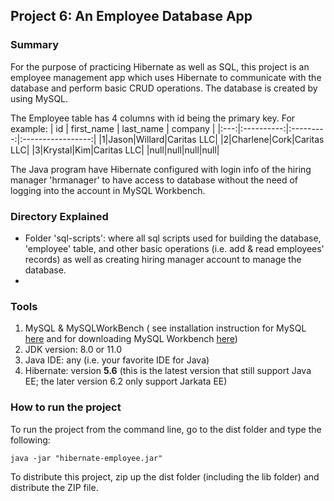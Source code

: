 ## Project 6: An Employee Database App

### Summary
For the purpose of practicing Hibernate as well as SQL, this project is an employee management app which uses Hibernate to communicate with the database and perform basic CRUD operations. The database is created by using MySQL.

The Employee table has 4 columns with id being the primary key. For example:
| id  | first_name | last_name |     company       |
|:---:|:----------:|:---------:|:-----------------:|
|1|Jason|Willard|Caritas LLC|
|2|Charlene|Cork|Caritas LLC|
|3|Krystal|Kim|Caritas LLC|
|null|null|null|null|

The Java program have Hibernate configured with login info of the hiring manager 'hrmanager' to have access to database without the need of logging into the account in MySQL Workbench. 
### Directory Explained
- Folder 'sql-scripts': where all sql scripts used for building the database, 'employee' table, and other basic operations (i.e. add & read employees' records) as well as creating hiring manager account to manage the database.
- 
### Tools
1. MySQL & MySQLWorkBench ( see installation instruction for MySQL [here](https://dev.mysql.com/doc/mysql-installation-excerpt/5.7/en/) and for downloading MySQL Workbench [here](https://dev.mysql.com/downloads/workbench/))
2. JDK version: 8.0 or 11.0
3. Java IDE: any (i.e. your favorite IDE for Java)
4. Hibernate: version **5.6** (this is the latest version that still support Java EE; the later version 6.2 only support Jarkata EE)
### How to run the project
To run the project from the command line, go to the dist folder and type the following:

```java -jar "hibernate-employee.jar" ```

To distribute this project, zip up the dist folder (including the lib folder)
and distribute the ZIP file.

